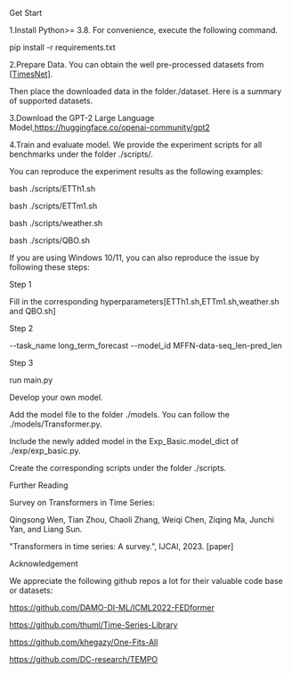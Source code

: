 Get Start

1.Install Python>= 3.8. For convenience, execute the following command.

pip install -r requirements.txt

2.Prepare Data. You can obtain the well pre-processed datasets from [[TimesNet](https://github.com/thuml/Time-Series-Library)]. 

Then place the downloaded data in the folder./dataset. Here is a summary of supported datasets.

3.Download the GPT-2 Large Language Model,https://huggingface.co/openai-community/gpt2

4.Train and evaluate model. We provide the experiment scripts for all benchmarks under the folder ./scripts/. 

You can reproduce the experiment results as the following examples:

bash ./scripts/ETTh1.sh

bash ./scripts/ETTm1.sh

bash ./scripts/weather.sh

bash ./scripts/QBO.sh

If you are using Windows 10/11, you can also reproduce the issue by following these steps:

Step 1

Fill in the corresponding hyperparameters[ETTh1.sh,ETTm1.sh,weather.sh and QBO.sh]

Step 2

--task_name long_term_forecast --model_id MFFN-data-seq_len-pred_len

Step 3

run main.py



Develop your own model.

Add the model file to the folder ./models. You can follow the ./models/Transformer.py.

Include the newly added model in the Exp_Basic.model_dict of ./exp/exp_basic.py.

Create the corresponding scripts under the folder ./scripts.

Further Reading

Survey on Transformers in Time Series:

Qingsong Wen, Tian Zhou, Chaoli Zhang, Weiqi Chen, Ziqing Ma, Junchi Yan, and Liang Sun. 

"Transformers in time series: A survey.", IJCAI, 2023. [paper]

Acknowledgement

We appreciate the following github repos a lot for their valuable code base or datasets:

https://github.com/DAMO-DI-ML/ICML2022-FEDformer

https://github.com/thuml/Time-Series-Library

https://github.com/khegazy/One-Fits-All

https://github.com/DC-research/TEMPO